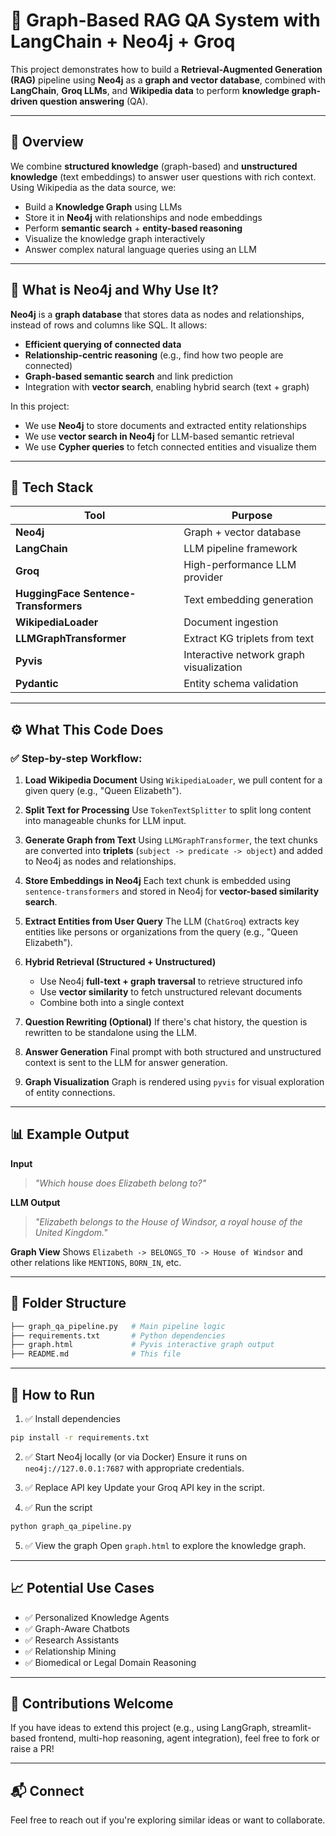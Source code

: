 
# 🧠 Graph-Based RAG QA System with LangChain + Neo4j + Groq

This project demonstrates how to build a **Retrieval-Augmented Generation (RAG)** pipeline using **Neo4j** as a **graph and vector database**, combined with **LangChain**, **Groq LLMs**, and **Wikipedia data** to perform **knowledge graph-driven question answering** (QA).

---

## 📌 Overview

We combine **structured knowledge** (graph-based) and **unstructured knowledge** (text embeddings) to answer user questions with rich context. Using Wikipedia as the data source, we:

* Build a **Knowledge Graph** using LLMs
* Store it in **Neo4j** with relationships and node embeddings
* Perform **semantic search** + **entity-based reasoning**
* Visualize the knowledge graph interactively
* Answer complex natural language queries using an LLM

---

## 🔎 What is Neo4j and Why Use It?

**Neo4j** is a **graph database** that stores data as nodes and relationships, instead of rows and columns like SQL. It allows:

* **Efficient querying of connected data**
* **Relationship-centric reasoning** (e.g., find how two people are connected)
* **Graph-based semantic search** and link prediction
* Integration with **vector search**, enabling hybrid search (text + graph)

In this project:

* We use **Neo4j** to store documents and extracted entity relationships
* We use **vector search in Neo4j** for LLM-based semantic retrieval
* We use **Cypher queries** to fetch connected entities and visualize them

---

## 🔧 Tech Stack

| Tool                                  | Purpose                                 |
| ------------------------------------- | --------------------------------------- |
| **Neo4j**                             | Graph + vector database                 |
| **LangChain**                         | LLM pipeline framework                  |
| **Groq**                              | High-performance LLM provider           |
| **HuggingFace Sentence-Transformers** | Text embedding generation               |
| **WikipediaLoader**                   | Document ingestion                      |
| **LLMGraphTransformer**               | Extract KG triplets from text           |
| **Pyvis**                             | Interactive network graph visualization |
| **Pydantic**                          | Entity schema validation                |

---

## ⚙️ What This Code Does

### ✅ Step-by-step Workflow:

1. **Load Wikipedia Document**
   Using `WikipediaLoader`, we pull content for a given query (e.g., "Queen Elizabeth").

2. **Split Text for Processing**
   Use `TokenTextSplitter` to split long content into manageable chunks for LLM input.

3. **Generate Graph from Text**
   Using `LLMGraphTransformer`, the text chunks are converted into **triplets** (`subject -> predicate -> object`) and added to Neo4j as nodes and relationships.

4. **Store Embeddings in Neo4j**
   Each text chunk is embedded using `sentence-transformers` and stored in Neo4j for **vector-based similarity search**.

5. **Extract Entities from User Query**
   The LLM (`ChatGroq`) extracts key entities like persons or organizations from the query (e.g., "Queen Elizabeth").

6. **Hybrid Retrieval (Structured + Unstructured)**

   * Use Neo4j **full-text + graph traversal** to retrieve structured info
   * Use **vector similarity** to fetch unstructured relevant documents
   * Combine both into a single context

7. **Question Rewriting (Optional)**
   If there's chat history, the question is rewritten to be standalone using the LLM.

8. **Answer Generation**
   Final prompt with both structured and unstructured context is sent to the LLM for answer generation.

9. **Graph Visualization**
   Graph is rendered using `pyvis` for visual exploration of entity connections.

---

## 📊 Example Output

**Input**

> *"Which house does Elizabeth belong to?"*

**LLM Output**

> *"Elizabeth belongs to the House of Windsor, a royal house of the United Kingdom."*

**Graph View**
Shows `Elizabeth -> BELONGS_TO -> House of Windsor` and other relations like `MENTIONS`, `BORN_IN`, etc.

---

## 📁 Folder Structure

```bash
├── graph_qa_pipeline.py   # Main pipeline logic
├── requirements.txt       # Python dependencies
├── graph.html             # Pyvis interactive graph output
├── README.md              # This file
```

---

## 🔑 How to Run

1. ✅ Install dependencies

```bash
pip install -r requirements.txt
```

2. ✅ Start Neo4j locally (or via Docker)
   Ensure it runs on `neo4j://127.0.0.1:7687` with appropriate credentials.

3. ✅ Replace API key
   Update your Groq API key in the script.

4. ✅ Run the script

```bash
python graph_qa_pipeline.py
```

5. ✅ View the graph
   Open `graph.html` to explore the knowledge graph.

---

## 📈 Potential Use Cases

* ✅ Personalized Knowledge Agents
* ✅ Graph-Aware Chatbots
* ✅ Research Assistants
* ✅ Relationship Mining
* ✅ Biomedical or Legal Domain Reasoning

---

## 🤝 Contributions Welcome

If you have ideas to extend this project (e.g., using LangGraph, streamlit-based frontend, multi-hop reasoning, agent integration), feel free to fork or raise a PR!

---

## 📬 Connect

Feel free to reach out if you're exploring similar ideas or want to collaborate.


